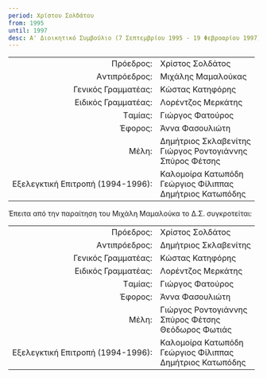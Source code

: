 ```yaml
---
period: Χρίστου Σολδάτου
from: 1995
until: 1997
desc: Α' Διοικητικό Συμβούλιο (7 Σεπτεμβρίου 1995 - 19 Φεβροαρίου 1997)
---
```


|                              |                        |
| ---------------------------: | :----------------------|
| Πρόεδρος: | Χρίστος Σολδάτος|
| Aντιπρόεδρος: | Μιχάλης Μαμαλούκας |
| Γενικός Γραμματέας: | Κώστας Κατηφόρης |
| Eιδικός Γραμματέας: | Λορέντζος Μερκάτης |
| Tαμίας: | Γιώργος Φατούρος|
| Έφορος: | Άννα Φασουλιώτη|
| Μέλη: | Δημήτριος Σκλαβενίτης<br/>Γιώργος Ροντογιάννης<br/>Σπύρος Φέτσης|
| Εξελεγκτική Επιτροπή (1994-1996): | Καλομοίρα Κατωπόδη<br/>Γεώργιος Φίλιππας<br/>Δημήτριος Κατωπόδης|

Έπειτα από την παραίτηση του Μιχάλη Μαμαλούκα το Δ.Σ. συγκροτείται:

|                              |                        |
| ---------------------------: | :----------------------|
| Πρόεδρος: | Χρίστος Σολδάτος|
| Aντιπρόεδρος: | Δημήτριος Σκλαβενίτης |
| Γενικός Γραμματέας: | Κώστας Κατηφόρης |
| Eιδικός Γραμματέας: | Λορέντζος Μερκάτης |
| Tαμίας: | Γιώργος Φατούρος|
| Έφορος: | Άννα Φασουλιώτη|
| Μέλη: | Γιώργος Ροντογιάννης<br/>Σπύρος Φέτσης<br/>Θεόδωρος Φωτιάς|
| Εξελεγκτική Επιτροπή (1994-1996): | Καλομοίρα Κατωπόδη<br/>Γεώργιος Φίλιππας<br/>Δημήτριος Κατωπόδης|
